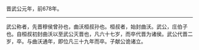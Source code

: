 晋武公元年，前678年。

---

武公称者，先晋穆侯曾孙也，曲沃桓叔孙也。桓叔者，始封曲沃。武公，庄伯子也。自桓叔初封曲沃以至武公灭晋也，凡六十七岁，而卒代晋为诸侯。武公代晋二岁，卒。与曲沃通年，即位凡三十九年而卒。子献公诡诸立。